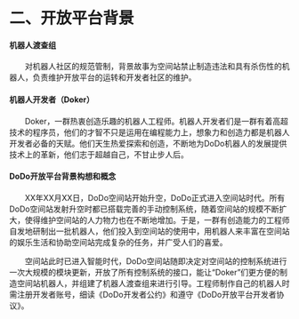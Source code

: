 # 二、开放平台背景

#### 机器人渡查组
&emsp;&emsp;对机器人社区的规范管制，背景故事为空间站禁止制造违法和具有杀伤性的机器人，负责维护开放平台的运转和开发者社区的维护。
#### 机器人开发者（Doker）
&emsp;&emsp;Doker，一群热衷创造乐趣的机器人工程师。机器人开发者们是一群有着高超技术的程序员，他们的才智不只是运用在编程能力上，想象力和创造力都是机器人开发者必备的天赋。他们天生热爱探索和创造，不断地为DoDo机器人的发展提供技术上的革新，他们志于超越自己，不甘止步人后。
#### DoDo开放平台背景构想和概念
&emsp;&emsp;XX年XX月XX日，DoDo空间站开始升空，DoDo正式进入空间站时代。所有DoDo空间站发射升空时都已搭载完善的手动控制系统，随着空间站的规模不断扩大，使得维护空间站的人力物力也在不断地增加。于是，一群有创造能力的工程师自发地研制出一批机器人，他们投入到空间站的使用中，用机器人来丰富在空间站的娱乐生活和协助空间站完成复杂的任务，并广受人们的喜爱。

&emsp;&emsp;空间站此时已进入智能时代，DoDo空间站随即决定对空间站的控制系统进行一次大规模的模块更新，开放了所有控制系统的接口，能让“Doker”们更方便的制造空间站机器人，并组建了机器人渡查组来进行引导。工程师制作自己的机器人时需注册开发者账号，细读《DoDo开发者公约》和遵守《DoDo开放平台开发者协议》。